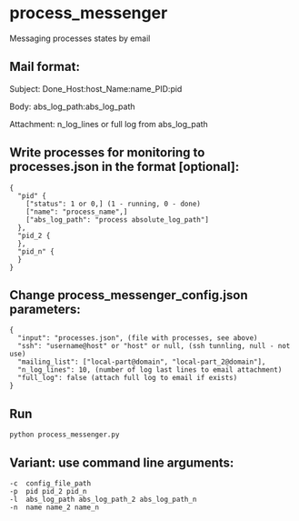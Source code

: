 # process_messenger
Messaging processes states by email

## Mail format:
Subject: Done_Host:host_Name:name_PID:pid

Body: abs_log_path:abs_log_path

Attachment: n_log_lines or full log from abs_log_path

## Write processes for monitoring to processes.json in the format [optional]:
```
{
  "pid" {
    ["status": 1 or 0,] (1 - running, 0 - done)
    ["name": "process_name",]
    ["abs_log_path": "process absolute_log_path"]
  },
  "pid_2 {
  },
  "pid_n" {
  }
}
```

## Change process_messenger_config.json parameters:
```
{
  "input": "processes.json", (file with processes, see above)
  "ssh": "username@host" or "host" or null, (ssh tunnling, null - not use)
  "mailing_list": ["local-part@domain", "local-part_2@domain"],
  "n_log_lines": 10, (number of log last lines to email attachment)
  "full_log": false (attach full log to email if exists)
}
```

## Run
```
python process_messenger.py
```

## Variant: use command line arguments:
```
-c  config_file_path
-p  pid pid_2 pid_n
-l  abs_log_path abs_log_path_2 abs_log_path_n
-n  name name_2 name_n
```

